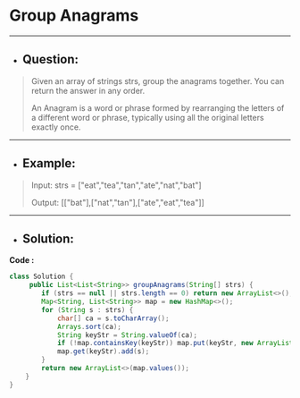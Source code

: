 # Group Anagrams
---
- ## Question:
> Given an array of strings strs, group the anagrams together. You can return the answer in any order.
> 
> An Anagram is a word or phrase formed by rearranging the letters of a different word or phrase, typically using all the original letters exactly once.
---
- ## Example:
> Input: strs = ["eat","tea","tan","ate","nat","bat"]
> 
> Output: [["bat"],["nat","tan"],["ate","eat","tea"]]
---
- ## Solution:
**Code :**
```java
class Solution {
     public List<List<String>> groupAnagrams(String[] strs) {
        if (strs == null || strs.length == 0) return new ArrayList<>();
        Map<String, List<String>> map = new HashMap<>();
        for (String s : strs) {
            char[] ca = s.toCharArray();
            Arrays.sort(ca);
            String keyStr = String.valueOf(ca);
            if (!map.containsKey(keyStr)) map.put(keyStr, new ArrayList<>());
            map.get(keyStr).add(s);
        }
        return new ArrayList<>(map.values());
    }
}
